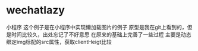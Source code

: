 # wechatlazy
小程序
这个例子是在小程序中实现懒加载图片的例子
原型是我在git上看到的，但是时间比较久，出处忘记了不好意思
在原来的基础上完善了一些过程
主要是动态绑定img标配的src属性，获取clientHeigt比较
